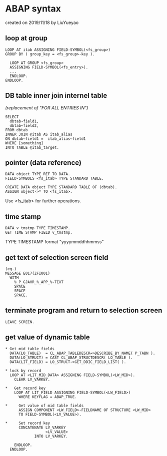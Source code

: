 # ABAP syntax
created on 2019/11/18 by LiuYueyao
## loop at group
    LOOP AT itab ASSIGNING FIELD-SYMBOL(<fs_group>)
    GROUP BY ( group_key = <fs_group>-key ).

      LOOP AT GROUP <fs_group>
      ASSIGNING FIELD-SYMBOL(<fs_entry>).
      ...
      ENDLOOP.
    ENDLOOP.

## DB table inner join internel table
*(replacement of "FOR ALL ENTRIES IN")*

    SELECT
      dbtab~field1,
      dbtab~field2,
    FROM dbtab
    INNER JOIN @itab AS itab_alias
    ON dbtab~field1 =  itab_alias~field1
    WHERE [something]
    INTO TABLE @itab_target.

## pointer (data reference)
    DATA object TYPE REF TO DATA.
    FIELD-SYMBOLS <fs_itab> TYPE STANDARD TABLE.

    CREATE DATA object TYPE STANDARD TABLE OF (dbtab).
    ASSIGN object->* TO <fs_itab>.

  Use \<fs_itab\> for further operations.

## time stamp
    DATA v_tmstmp TYPE TIMESTAMP.
    GET TIME STAMP FIELD v_tmstmp.

TYPE TIMESTAMP format "yyyymmddhhmmss"

## get text of selection screen field
    (eg.)
    MESSAGE E017(ZFI001)
      WITH
        %_P_GJAHR_%_APP_%-TEXT
        SPACE
        SPACE
        SPACE.

## terminate program and return to selection screen
    LEAVE SCREEN.

## get value of dynamic table
    * Get mid table fields
      DATA(LO_TABLE)  = CL_ABAP_TABLEDESCR=>DESCRIBE_BY_NAME( P_TABN ).
      DATA(LO_STRUCT) = CAST CL_ABAP_STRUCTDESCR( LO_TABLE ).
      DATA(LIT_FIELD) = LO_STRUCT->GET_DDIC_FIELD_LIST( ).

    * lock by record
      LOOP AT <LIT_MID_DATA> ASSIGNING FIELD-SYMBOL(<LW_MID>).
        CLEAR LV_VARKEY.

    *   Get record key
        LOOP AT LIT_FIELD ASSIGNING FIELD-SYMBOL(<LW_FIELD>)
          WHERE KEYFLAG = ABAP_TRUE.

    *     Get value of mid table fields
          ASSIGN COMPONENT <LW_FIELD>-FIELDNAME OF STRUCTURE <LW_MID>
          TO FIELD-SYMBOL(<LV_VALUE>).

    *     Set record key
          CONCATENATE LV_VARKEY
                      <LV_VALUE>
                 INTO LV_VARKEY.

        ENDLOOP.
      ENDLOOP.
